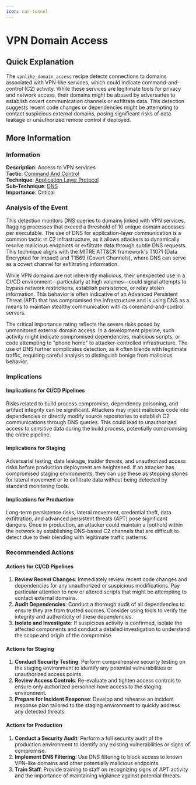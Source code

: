 ```yaml
---
icon: car-tunnel
---
```


# VPN Domain Access

## Quick Explanation

The `vpnlike_domain_access` recipe detects connections to domains associated with VPN-like services, which could indicate command-and-control (C2) activity. While these services are legitimate tools for privacy and network access, their domains might be abused by adversaries to establish covert communication channels or exfiltrate data. This detection suggests recent code changes or dependencies might be attempting to contact suspicious external domains, posing significant risks of data leakage or unauthorized remote control if deployed.

## More Information

### Information

**Description**: Access to VPN services  
**Tactic**: [Command And Control](../../mitre/tactics/TA0011.md)  
**Technique**: [Application Layer Protocol](../../mitre/techniques/T1071.md)  
**Sub-Technique**: [DNS](../../mitre/techniques/T1071.004.md)  
**Importance**: Critical

### Analysis of the Event

This detection monitors DNS queries to domains linked with VPN services, flagging processes that exceed a threshold of 10 unique domain accesses per executable. The use of DNS for application-layer communication is a common tactic in C2 infrastructure, as it allows attackers to dynamically resolve malicious endpoints or exfiltrate data through subtle DNS requests. This technique aligns with the MITRE ATT\&CK framework's T1071 (Data Encrypted for Impact) and T1569 (Covert Channels), where DNS can serve as a covert channel for exfiltrating information.

While VPN domains are not inherently malicious, their unexpected use in a CI/CD environment—particularly at high volumes—could signal attempts to bypass network restrictions, establish persistence, or relay stolen information. This behavior is often indicative of an Advanced Persistent Threat (APT) that has compromised the infrastructure and is using DNS as a means to maintain stealthy communication with its command-and-control servers.

The critical importance rating reflects the severe risks posed by unmonitored external domain access. In a development pipeline, such activity might indicate compromised dependencies, malicious scripts, or code attempting to "phone home" to attacker-controlled infrastructure. The use of DNS further complicates detection, as it often blends with legitimate traffic, requiring careful analysis to distinguish benign from malicious behavior.

### Implications

#### Implications for CI/CD Pipelines

Risks related to build process compromise, dependency poisoning, and artifact integrity can be significant. Attackers may inject malicious code into dependencies or directly modify source repositories to establish C2 communications through DNS queries. This could lead to unauthorized access to sensitive data during the build process, potentially compromising the entire pipeline.

#### Implications for Staging

Adversarial testing, data leakage, insider threats, and unauthorized access risks before production deployment are heightened. If an attacker has compromised staging environments, they can use these as stepping stones for lateral movement or to exfiltrate data without being detected by standard monitoring tools.

#### Implications for Production

Long-term persistence risks, lateral movement, credential theft, data exfiltration, and advanced persistent threats (APT) pose significant dangers. Once in production, an attacker could maintain a foothold within the network by establishing DNS-based C2 channels that are difficult to detect due to their blending with legitimate traffic patterns.

### Recommended Actions

#### Actions for CI/CD Pipelines

1. **Review Recent Changes**: Immediately review recent code changes and dependencies for any unauthorized or suspicious modifications. Pay particular attention to new or altered scripts that might be attempting to contact external domains.
2. **Audit Dependencies**: Conduct a thorough audit of all dependencies to ensure they are from trusted sources. Consider using tools to verify the integrity and authenticity of these dependencies.
3. **Isolate and Investigate**: If suspicious activity is confirmed, isolate the affected components and conduct a detailed investigation to understand the scope and origin of the compromise.

#### Actions for Staging

1. **Conduct Security Testing**: Perform comprehensive security testing on the staging environment to identify any potential vulnerabilities or unauthorized access points.
2. **Review Access Controls**: Re-evaluate and tighten access controls to ensure only authorized personnel have access to the staging environment.
3. **Prepare for Incident Response**: Develop and rehearse an incident response plan tailored to the staging environment to quickly address any detected threats.

#### Actions for Production

1. **Conduct a Security Audit**: Perform a full security audit of the production environment to identify any existing vulnerabilities or signs of compromise.
2. **Implement DNS Filtering**: Use DNS filtering to block access to known VPN-like domains and other potentially malicious endpoints.
3. **Train Staff**: Provide training to staff on recognizing signs of APT activity and the importance of maintaining vigilance against potential threats.
